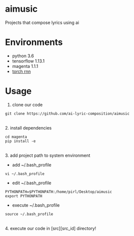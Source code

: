 # aimusic
Projects that compose lyrics using ai

# Environments
* python 3.6
* tensorflow 1.13.1
* magenta 1.1.1
* [torch rnn](https://github.com/jcjohnson/torch-rnn)

#  Usage
1. clone our code
```
git clone https://github.com/ai-lyric-composition/aimusic
```
<br>
2. install dependencies

```
cd magenta
pip install -e
```
<br>
3. add project path to system environment 

* add ~/.bash_profile
```
vi ~/.bash_profile
```
* edit ~/.bash_profile
```
PYTHONPATH=$PYTHONPATH:/home/pirl/Desktop/aimusic
export PYTHONPATH
```
* execute ~/.bash_profile
```
source ~/.bash_profile
```
<br>
4. execute our code in [src][src_id] directory!

[src_id]: https://github.com/ai-lyric-composition/aimusic/tree/master/src
